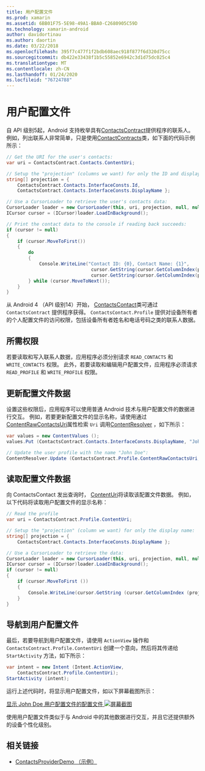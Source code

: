 ```yaml
---
title: 用户配置文件
ms.prod: xamarin
ms.assetid: 6BB01F75-5E98-49A1-BBA0-C2680905C59D
ms.technology: xamarin-android
author: davidortinau
ms.author: daortin
ms.date: 03/22/2018
ms.openlocfilehash: 395f7c477f1f2bdb608aec918f877f6d320d75cc
ms.sourcegitcommit: db422e33438f1b5c55852e6942c3d1d75dc025c4
ms.translationtype: MT
ms.contentlocale: zh-CN
ms.lasthandoff: 01/24/2020
ms.locfileid: "76724788"
---
```

# <a name="user-profile"></a>用户配置文件

自 API 级别5起，Android 支持枚举具有[ContactsContract](xref:Android.Provider.ContactsContract)提供程序的联系人。 例如，列出联系人非常简单，只是使用[ContactContracts](xref:Android.Provider.ContactsContract.Contacts)类，如下面的代码示例所示：

```csharp
// Get the URI for the user's contacts:
var uri = ContactsContract.Contacts.ContentUri;

// Setup the "projection" (columns we want) for only the ID and display name:
string[] projection = {
    ContactsContract.Contacts.InterfaceConsts.Id,
    ContactsContract.Contacts.InterfaceConsts.DisplayName };

// Use a CursorLoader to retrieve the user's contacts data:
CursorLoader loader = new CursorLoader(this, uri, projection, null, null, null);
ICursor cursor = (ICursor)loader.LoadInBackground();

// Print the contact data to the console if reading back succeeds:
if (cursor != null)
{
    if (cursor.MoveToFirst())
    {
        do
        {
            Console.WriteLine("Contact ID: {0}, Contact Name: {1}",
                               cursor.GetString(cursor.GetColumnIndex(projection[0])),
                               cursor.GetString(cursor.GetColumnIndex(projection[1])));
        } while (cursor.MoveToNext());
    }
}
```

从 Android 4 （API 级别14）开始， [ContactsContact](xref:Android.Provider.ContactsContract.Profile)类可通过 `ContactsContract` 提供程序获得。 `ContactsContact.Profile` 提供对设备所有者的个人配置文件的访问权限，包括设备所有者姓名和电话号码之类的联系人数据。

## <a name="required-permissions"></a>所需权限

若要读取和写入联系人数据，应用程序必须分别请求 `READ_CONTACTS` 和 `WRITE_CONTACTS` 权限。
此外，若要读取和编辑用户配置文件，应用程序必须请求 `READ_PROFILE` 和 `WRITE_PROFILE` 权限。

## <a name="updating-profile-data"></a>更新配置文件数据

设置这些权限后，应用程序可以使用普通 Android 技术与用户配置文件的数据进行交互。 例如，若要更新配置文件的显示名称，请使用通过[ContentRawContactsUri](xref:Android.Provider.ContactsContract.Profile.ContentRawContactsUri)属性检索 `Uri` 调用[ContentResolver](xref:Android.Content.ContentResolver.Update*) ，如下所示：

```csharp
var values = new ContentValues ();
values.Put (ContactsContract.Contacts.InterfaceConsts.DisplayName, "John Doe");

// Update the user profile with the name "John Doe":
ContentResolver.Update (ContactsContract.Profile.ContentRawContactsUri, values, null, null);
```

## <a name="reading-profile-data"></a>读取配置文件数据

向 ContactsContact 发出查询时， [ContentUri](xref:Android.Provider.ContactsContract.Profile.ContentUri)将读取该配置文件数据。 例如，以下代码将读取用户配置文件的显示名称：

```csharp
// Read the profile
var uri = ContactsContract.Profile.ContentUri;

// Setup the "projection" (column we want) for only the display name:
string[] projection = {
    ContactsContract.Contacts.InterfaceConsts.DisplayName };

// Use a CursorLoader to retrieve the data:
CursorLoader loader = new CursorLoader(this, uri, projection, null, null, null);
ICursor cursor = (ICursor)loader.LoadInBackground();
if (cursor != null)
{
    if (cursor.MoveToFirst ())
    {
        Console.WriteLine(cursor.GetString (cursor.GetColumnIndex (projection [0])));
    }
}
```

## <a name="navigating-to-the-user-profile"></a>导航到用户配置文件

最后，若要导航到用户配置文件，请使用 `ActionView` 操作和 `ContactsContract.Profile.ContentUri` 创建一个意向，然后将其传递给 `StartActivity` 方法，如下所示：

```csharp
var intent = new Intent (Intent.ActionView,
    ContactsContract.Profile.ContentUri);
StartActivity (intent);
```

运行上述代码时，将显示用户配置文件，如以下屏幕截图所示：

[显示 John Doe 用户配置文件的配置文件 ![屏幕截图](user-profile-images/01-profile-screen-sml.png)](user-profile-images/01-profile-screen.png#lightbox)

使用用户配置文件类似于与 Android 中的其他数据进行交互，并且它还提供额外的设备个性化级别。

## <a name="related-links"></a>相关链接

- [ContactsProviderDemo （示例）](https://docs.microsoft.com/samples/xamarin/monodroid-samples/contactsproviderdemo)
